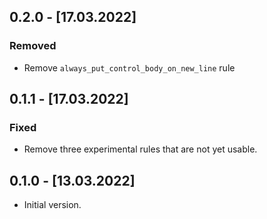 ## 0.2.0 - [17.03.2022]

### Removed

- Remove `always_put_control_body_on_new_line` rule

## 0.1.1 - [17.03.2022]

### Fixed

- Remove three experimental rules that are not yet usable.


## 0.1.0 - [13.03.2022]

- Initial version.
